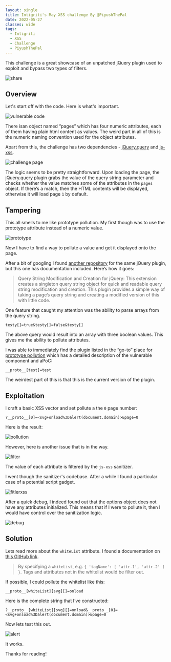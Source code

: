```yaml
---
layout: single
title: Intigriti's May XSS challenge By @PiyushThePal
date: 2022-05-27
classes: wide
tags:
  - Intigriti
  - XSS
  - Challenge
  - PiyushThePal
---
```


This challenge is a great showcase of an unpatched jQuery plugin used to exploit and bypass two types of filters.

![share](/assets/images/intigriti/2022/05/share.jpg)

## Overview

Let's start off with the code. Here is what's important.

![vulnerable code](/assets/images/intigriti/2022/05/vulnerable-code.png)

There isan object named “pages” which has four numeric attributes, each of them having plain html content as values. The weird part in all of this is the numeric naming convention used for the object attributes.

Apart from this, the challenge has two dependencies - [jQuery.query](https://github.com/bmitchelmore/jquery.plugins/blob/main/jquery.query.js) and [js-xss](https://www.npmjs.com/package/xss). 

![challenge page](/assets/images/intigriti/2022/05/challenge-page.png)

The logic seems to be pretty straightforward. Upon loading the page, the jQuery.query plugin grabs the value of the query string parameter and checks whether the value matches some of the attributes in the `pages` object. If there’s a match, then the HTML contents will be displayed, otherwise it will load page `1` by default.

## Tampering

This all smells to me like prototype pollution. My first though was to use the prototype attribute instead of a numeric value.

![prototype](/assets/images/intigriti/2022/05/prototype.png)

Now I have to find a way to pollute a value and get it displayed onto the page.

After a bit of googling I found [another repository](https://github.com/alrusdi/jquery-plugin-query-object) for the same jQuery plugin, but this one has documentation included. Here’s how it goes:

> Query String Modification and Creation for jQuery: This extension creates a singleton query string object for quick and readable query string modification and creation. This plugin provides a simple way of taking a page’s query string and creating a modified version of this with little code.

One feature that caught my attention was the ability to parse arrays from the query string.

```
testy[]=true&testy[]=false&testy[]
```

The above query would result into an array with three boolean values. This gives me the ability to pollute attributes.

I was able to immediately find the plugin listed in the “go-to” place for [prototype pollution](https://github.com/BlackFan/client-side-prototype-pollution/blob/master/pp/jquery-query-object.md) which has a detailed description of the vulnerable component and aPoC:

```
__proto__[test]=test
```

The weirdest part of this is that this is the current version of the plugin.

## Exploitation

I craft a basic XSS vector and set pollute a the `0` page number:

```
?__proto__[0]=<svg+onload%3Dalert(document.domain)>&page=0
```

Here is the result:

![pollution](/assets/images/intigriti/2022/05/pollution.png)

However, here is another issue that is in the way.

![filter](/assets/images/intigriti/2022/05/filter.png)

The value of each attribute is filtered by the `js-xss` sanitizer.

I went though the sanitizer's codebase. After a while I found a particular case of a potential script gadget.

![fitlerxss](/assets/images/intigriti/2022/05/filterxss.png)

After a quick debug, I indeed found out that the options object does not have any attributes initialized. This means that if I were to pollute it, then I would have control over the sanitization logic.

![debug](/assets/images/intigriti/2022/05/debug.png)

## Solution

Lets read more about the `whiteList` attribute. I found a documentation on [this GitHub link](https://github.com/leizongmin/js-xss).

> By specifying a `whiteList`, e.g. `{ 'tagName': [ 'attr-1', 'attr-2' ] }`. Tags and attributes not in the whitelist would be filter out.

If possible, I could pollute the whitelist like this:

```
__proto__[whiteList][svg][]=onload
```

Here is the complete string that I’ve constructed:

```
?__proto__[whiteList][svg][]=onload&__proto__[0]=<svg+onload%3Dalert(document.domain)>&page=0
```

Now lets test this out.

![alert](/assets/images/intigriti/2022/05/alert.png)

It works.

Thanks for reading!